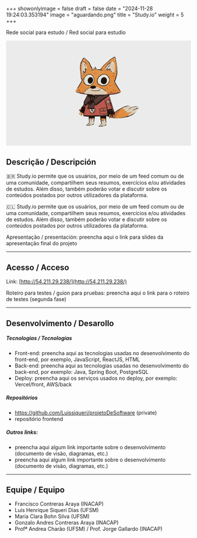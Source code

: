 +++
showonlyimage = false
draft = false
date = "2024-11-28 19:24:03.353194"
image = "aguardando.png"
title = "Study.io"
weight = 5
+++


Rede social para estudo / Red social para estudio

<!--more-->

![](moho_follow_through2.gif)


## Descrição / Descripción

🇧🇷 Study.io permite que os usuários, por meio de um feed comum ou de uma comunidade, compartilhem seus resumos, exercícios e/ou atividades de estudos. Além disso, também poderão votar e discutir sobre os conteúdos postados por outros utilizadores da plataforma. 



🇨🇱 Study.io permite que os usuários, por meio de um feed comum ou de uma comunidade, compartilhem seus resumos, exercícios e/ou atividades de estudos. Além disso, também poderão votar e discutir sobre os conteúdos postados por outros utilizadores da plataforma. 

Apresentação / presentación: preencha aqui o link para slides da apresentação final do projeto

---

## Acesso / Acceso

Link: [http://54.211.29.238/](http://54.211.29.238/)

Roteiro para testes / guion para pruebas: 
preencha aqui o link para o roteiro de testes (segunda fase)


---

## Desenvolvimento / Desarollo

##### Tecnologias / Tecnologías

- Front-end: preencha aqui as tecnologias usadas no desenvolvimento do front-end, por exemplo, JavaScript, ReactJS, HTML
- Back-end: preencha aqui as tecnologias usadas no desenvolvimento do back-end, por exemplo: Java, Spring Boot, PostgreSQL
- Deploy: preencha aqui os serviços usados no deploy, por exemplo: Vercel/front, AWS/back

##### Repositórios

- https://github.com/Luissiqueri/projetoDeSoftware (private)
- repositório frontend

##### Outros links:
- preencha aqui algum link importante sobre o desenvolvimento (documento de visão, diagramas, etc.)
- preencha aqui algum link importante sobre o desenvolvimento (documento de visão, diagramas, etc.)

---

## Equipe / Equipo

- Francisco Contreras Araya (INACAP)
- Luis Henrique Siqueri Dias (UFSM)
- Maria Clara Bohn Silva (UFSM)
- Gonzalo Andres Contreras Araya (INACAP)
- Profª Andrea Charão (UFSM) / Prof. Jorge Gallardo (INACAP)

